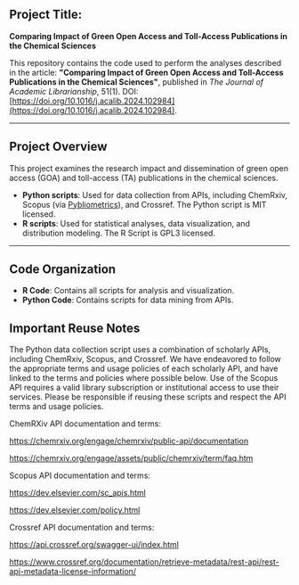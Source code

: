 ## **Project Title:**  
**Comparing Impact of Green Open Access and Toll-Access Publications in the Chemical Sciences**

This repository contains the code used to perform the analyses described in the article:
**"Comparing Impact of Green Open Access and Toll-Access Publications in the Chemical Sciences"**,
published in *The Journal of Academic Librarianship*, 51(1).
DOI: [https://doi.org/10.1016/j.acalib.2024.102984](https://doi.org/10.1016/j.acalib.2024.102984).

---

## **Project Overview**

This project examines the research impact and dissemination of green open access (GOA) and toll-access (TA) publications in the chemical sciences.

- **Python scripts**: Used for data collection from APIs, including ChemRxiv, Scopus (via [Pybliometrics](https://github.com/pybliometrics-dev/pybliometrics)), and Crossref. The Python script is MIT licensed.
- **R scripts**: Used for statistical analyses, data visualization, and distribution modeling. The R Script is GPL3 licensed.

---

## **Code Organization**  
- **R Code**: Contains all scripts for analysis and visualization.
- **Python Code**: Contains scripts for data mining from APIs.

## **Important Reuse Notes**

The Python data collection script uses a combination of scholarly APIs, including ChemRxiv, Scopus, and Crossref. We have endeavored to follow the appropriate terms and usage policies of each scholarly API, and have linked to the terms and policies where possible below. Use of the Scopus API requires a valid library subscription or institutional access to use their services. Please be responsible if reusing these scripts and respect the API terms and usage policies.

ChemRXiv API documentation and terms:

https://chemrxiv.org/engage/chemrxiv/public-api/documentation

https://chemrxiv.org/engage/assets/public/chemrxiv/term/faq.htm

Scopus API documentation and terms:

https://dev.elsevier.com/sc_apis.html

https://dev.elsevier.com/policy.html

Crossref API documentation and terms:

https://api.crossref.org/swagger-ui/index.html

https://www.crossref.org/documentation/retrieve-metadata/rest-api/rest-api-metadata-license-information/


